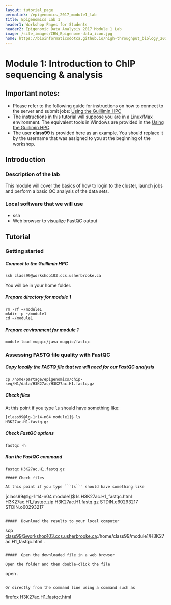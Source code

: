 ```yaml
---
layout: tutorial_page
permalink: /epigenomics_2017_module1_lab
title: Epigenomics Lab 1
header1: Workshop Pages for Students
header2: Epigenomic Data Analysis 2017 Module 1 Lab
image: /site_images/CBW_Epigenome-data_icon.jpg
home: https://bioinformaticsdotca.github.io/high-throughput_biology_2017
---
```


# Module 1: Introduction to ChIP sequencing & analysis 

## Important notes:
* Please refer to the following guide for instructions on how to connect to the server and submit jobs: [Using the Guillimin HPC](http://bioinformatics-ca.github.io/epigenomic_data_analysis_hpc_2016/)
* The instructions in this tutorial will suppose you are in a Linux/Max environment. The equivalent tools in Windows are provided in the [Using the Guillimin HPC](http://bioinformatics-ca.github.io/epigenomic_data_analysis_hpc_2016/).
* The user **class99** is provided here as an example. You should replace it by the username that was assigned to you at the beginning of the workshop.


## Introduction

### Description of the lab
This module will cover the basics of how to login to the cluster, launch jobs and perform a basic QC analysis of the data sets.

### Local software that we will use
* ssh
* Web browser to visualize FastQC output


## Tutorial

### Getting started

#####  Connect to the Guillimin HPC
```
ssh class99@workshop103.ccs.usherbrooke.ca
```

You will be in your home folder. 

##### Prepare directory for module 1
```
rm -rf ~/module1
mkdir -p ~/module1
cd ~/module1
```

##### Prepare environment for module 1
```
module load mugqic/java mugqic/fastqc
```

### Assessing FASTQ file quality with FastQC

##### Copy locally the FASTQ file that we will need for our FastQC analysis
```
cp /home/partage/epigenomics/chip-seq/H1/data/H3K27ac/H3K27ac.H1.fastq.gz
```

##### Check files

At this point if you type ```ls``` should have something like:
```
[class99@lg-1r14-n04 module1]$ ls
H3K27ac.H1.fastq.gz
```

#####  Check FastQC options 
```
fastqc -h
```

#####  Run the FastQC command 
```
fastqc H3K27ac.H1.fastq.gz

##### Check files

At this point if you type ```ls``` should have something like
```
[class99@lg-1r14-n04 module1]$ ls
H3K27ac.H1_fastqc.html	H3K27ac.H1_fastqc.zip  H3K27ac.H1.fastq.gz  STDIN.e60293217  STDIN.o60293217
```

#####  Download the results to your local computer
```
scp class99@workshop103.ccs.usherbrooke.ca:/home/class99/module1/H3K27ac.H1_fastqc.html .
```

#####  Open the downloaded file in a web browser

Open the folder and then double-click the file 
```
open .
```

Or directly from the command line using a command such as
```
firefox H3K27ac.H1_fastqc.html
```
